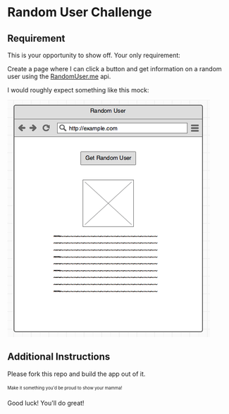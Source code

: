 # Random User Challenge

## Requirement

This is your opportunity to show off. Your only requirement:

Create a page where I can click a button and get information on a random user
using the [RandomUser.me](http://randomuser.me) api.

I would roughly expect something like this mock:

![mock.png](mock.png)

## Additional Instructions

Please fork this repo and build the app out of it.

<sub><sup>Make it something you'd be proud to show your mamma!</sup></sub>

Good luck! You'll do great!
